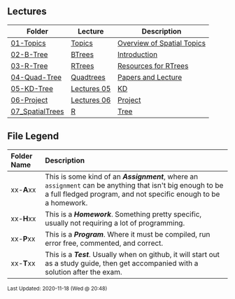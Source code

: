 ## Lectures
| Folder | Lecture | Description|
 | ------------|------------|------------|
 | [01-Topics](https://github.com/rugbyprof/5443-Spatial-Data-Structures/tree/master/Lectures/01-Topics) | [ Topics ](https://github.com/rugbyprof/5443-Spatial-Data-Structures/tree/master/Lectures/01-Topics) | [ Overview of Spatial Topics](https://github.com/rugbyprof/5443-Spatial-Data-Structures/tree/master/Lectures/01-Topics) | [N/A](https://github.com/rugbyprof/5443-Spatial-Data-Structures/tree/master/Lectures/01-Topics) |
 | [02-B-Tree](https://github.com/rugbyprof/5443-Spatial-Data-Structures/tree/master/Lectures/02-B-Tree) | [ BTrees ](https://github.com/rugbyprof/5443-Spatial-Data-Structures/tree/master/Lectures/02-B-Tree) | [ Introduction](https://github.com/rugbyprof/5443-Spatial-Data-Structures/tree/master/Lectures/02-B-Tree) | [02-B-Tree](https://github.com/rugbyprof/5443-Spatial-Data-Structures/tree/master/Lectures/02-B-Tree) | [|      | Name                                     | Description              |](https://github.com/rugbyprof/5443-Spatial-Data-Structures/tree/master/Lectures/02-B-Tree) | [N/A](https://github.com/rugbyprof/5443-Spatial-Data-Structures/tree/master/Lectures/02-B-Tree) |
 | [03-R-Tree](https://github.com/rugbyprof/5443-Spatial-Data-Structures/tree/master/Lectures/03-R-Tree) | [ RTrees ](https://github.com/rugbyprof/5443-Spatial-Data-Structures/tree/master/Lectures/03-R-Tree) | [ Resources for RTrees](https://github.com/rugbyprof/5443-Spatial-Data-Structures/tree/master/Lectures/03-R-Tree) | [03-R-Tree](https://github.com/rugbyprof/5443-Spatial-Data-Structures/tree/master/Lectures/03-R-Tree) | [|      | Name                                     | Description              |](https://github.com/rugbyprof/5443-Spatial-Data-Structures/tree/master/Lectures/03-R-Tree) | [N/A](https://github.com/rugbyprof/5443-Spatial-Data-Structures/tree/master/Lectures/03-R-Tree) |
 | [04-Quad-Tree](https://github.com/rugbyprof/5443-Spatial-Data-Structures/tree/master/Lectures/04-Quad-Tree) | [ Quadtrees ](https://github.com/rugbyprof/5443-Spatial-Data-Structures/tree/master/Lectures/04-Quad-Tree) | [ Papers and Lecture](https://github.com/rugbyprof/5443-Spatial-Data-Structures/tree/master/Lectures/04-Quad-Tree) | [04-Quad-Tree](https://github.com/rugbyprof/5443-Spatial-Data-Structures/tree/master/Lectures/04-Quad-Tree) | [|      | Name                                     | Description              |](https://github.com/rugbyprof/5443-Spatial-Data-Structures/tree/master/Lectures/04-Quad-Tree) | [N/A](https://github.com/rugbyprof/5443-Spatial-Data-Structures/tree/master/Lectures/04-Quad-Tree) |
 | [05-KD-Tree](https://github.com/rugbyprof/5443-Spatial-Data-Structures/tree/master/Lectures/05-KD-Tree) | [ Lectures 05](https://github.com/rugbyprof/5443-Spatial-Data-Structures/tree/master/Lectures/05-KD-Tree) | [KD](https://github.com/rugbyprof/5443-Spatial-Data-Structures/tree/master/Lectures/05-KD-Tree) | [Tree ](https://github.com/rugbyprof/5443-Spatial-Data-Structures/tree/master/Lectures/05-KD-Tree) | [ No Description](https://github.com/rugbyprof/5443-Spatial-Data-Structures/tree/master/Lectures/05-KD-Tree) | [N/A](https://github.com/rugbyprof/5443-Spatial-Data-Structures/tree/master/Lectures/05-KD-Tree) |
 | [06-Project](https://github.com/rugbyprof/5443-Spatial-Data-Structures/tree/master/Lectures/06-Project) | [ Lectures 06](https://github.com/rugbyprof/5443-Spatial-Data-Structures/tree/master/Lectures/06-Project) | [Project ](https://github.com/rugbyprof/5443-Spatial-Data-Structures/tree/master/Lectures/06-Project) | [ No Description](https://github.com/rugbyprof/5443-Spatial-Data-Structures/tree/master/Lectures/06-Project) | [N/A](https://github.com/rugbyprof/5443-Spatial-Data-Structures/tree/master/Lectures/06-Project) |
 | [07_SpatialTrees](https://github.com/rugbyprof/5443-Spatial-Data-Structures/tree/master/Lectures/07_SpatialTrees) | [ R](https://github.com/rugbyprof/5443-Spatial-Data-Structures/tree/master/Lectures/07_SpatialTrees) | [Tree](https://github.com/rugbyprof/5443-Spatial-Data-Structures/tree/master/Lectures/07_SpatialTrees) | [07_SpatialTrees](https://github.com/rugbyprof/5443-Spatial-Data-Structures/tree/master/Lectures/07_SpatialTrees) | [](https://github.com/rugbyprof/5443-Spatial-Data-Structures/tree/master/Lectures/07_SpatialTrees) | [ https://rtree.readthedocs.io/en/latest/tutorial.htmlserializing](https://github.com/rugbyprof/5443-Spatial-Data-Structures/tree/master/Lectures/07_SpatialTrees) | [your](https://github.com/rugbyprof/5443-Spatial-Data-Structures/tree/master/Lectures/07_SpatialTrees) | [index](https://github.com/rugbyprof/5443-Spatial-Data-Structures/tree/master/Lectures/07_SpatialTrees) | [to](https://github.com/rugbyprof/5443-Spatial-Data-Structures/tree/master/Lectures/07_SpatialTrees) | [a](https://github.com/rugbyprof/5443-Spatial-Data-Structures/tree/master/Lectures/07_SpatialTrees) | [file](https://github.com/rugbyprof/5443-Spatial-Data-Structures/tree/master/Lectures/07_SpatialTrees) | [N/A](https://github.com/rugbyprof/5443-Spatial-Data-Structures/tree/master/Lectures/07_SpatialTrees) |
 
    
## File Legend

| Folder Name | Description |
|:-----------|:-------------|
|xx-**A**xx | This is some kind of an ***Assignment***, where an `assignment` can be anything that isn't big enough to be a full fledged program, and not specific enough to be a homework. |
|xx-**H**xx | This is a ***Homework***. Something pretty specific, usually not requiring a lot of programming. |
|xx-**P**xx | This is a ***Program***. Where it must be compiled, run error free, commented, and correct. |
|xx-**T**xx | This is a ***Test***. Usually when on github, it will start out as a study guide, then get accompanied with a solution after the exam. |

    
<sup>Last Updated: 2020-11-18 (Wed @ 20:48)</sup>